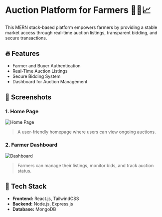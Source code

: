 # Auction Platform for Farmers 🧑‍🌾📈

This MERN stack-based platform empowers farmers by providing a stable market access through real-time auction listings, transparent bidding, and secure transactions.

## 🔥 Features
- Farmer and Buyer Authentication
- Real-Time Auction Listings
- Secure Bidding System
- Dashboard for Auction Management

## 📸 Screenshots

### 1. Home Page
![Home Page](assets/one.png)

> A user-friendly homepage where users can view ongoing auctions.

### 2. Farmer Dashboard
![Dashboard](assets/two.png)

> Farmers can manage their listings, monitor bids, and track auction status.

## 🚀 Tech Stack
- **Frontend:** React.js, TailwindCSS
- **Backend:** Node.js, Express.js
- **Database:** MongoDB
